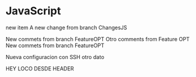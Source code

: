 # JavaScript
new item
A new change from branch ChangesJS




New commets from branch FeatureOPT
Otro comments from Feature OPT
New commets from branch FeatureOPT


Nueva configuracion con SSH
otro dato 


HEY LOCO DESDE HEADER